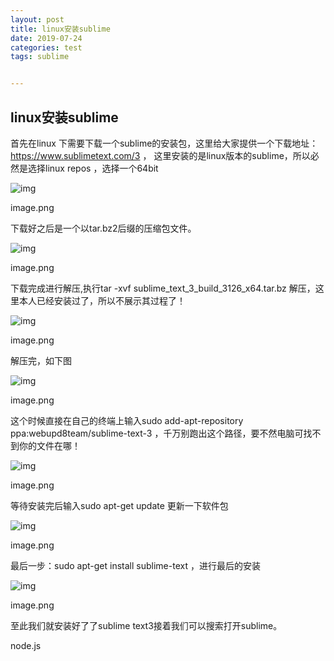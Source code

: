 ```yaml
---
layout: post
title: linux安装sublime
date: 2019-07-24
categories: test
tags: sublime


---
```


## linux安装sublime

首先在linux 下需要下载一个sublime的安装包，这里给大家提供一个下载地址：https://www.sublimetext.com/3   ，
 这里安装的是linux版本的sublime，所以必然是选择linux repos ，选择一个64bit



![img](https:////upload-images.jianshu.io/upload_images/11875446-d34e77095803d8aa.png?imageMogr2/auto-orient/strip%7CimageView2/2/w/932/format/webp)

image.png



下载好之后是一个以tar.bz2后缀的压缩包文件。





![img](https:////upload-images.jianshu.io/upload_images/11875446-ab6fc1dd00e59d1e.png?imageMogr2/auto-orient/strip%7CimageView2/2/w/858/format/webp)

image.png

下载完成进行解压,执行tar -xvf  sublime_text_3_build_3126_x64.tar.bz 解压，这里本人已经安装过了，所以不展示其过程了！





![img](https:////upload-images.jianshu.io/upload_images/11875446-09d6fe4bd1e45b65.png?imageMogr2/auto-orient/strip%7CimageView2/2/w/995/format/webp)

image.png

解压完，如下图





![img](https:////upload-images.jianshu.io/upload_images/11875446-df097d89cbe2f0ea.png?imageMogr2/auto-orient/strip%7CimageView2/2/w/1000/format/webp)

image.png

这个时候直接在自己的终端上输入sudo add-apt-repository ppa:webupd8team/sublime-text-3 ，千万别跑出这个路径，要不然电脑可找不到你的文件在哪！





![img](https:////upload-images.jianshu.io/upload_images/11875446-b8543257f833d1ac.png?imageMogr2/auto-orient/strip%7CimageView2/2/w/1000/format/webp)

image.png

等待安装完后输入sudo apt-get update  更新一下软件包





![img](https:////upload-images.jianshu.io/upload_images/11875446-4dc2b1ab46681be1.png?imageMogr2/auto-orient/strip%7CimageView2/2/w/1000/format/webp)

image.png

最后一步：sudo apt-get install sublime-text ，进行最后的安装





![img](https:////upload-images.jianshu.io/upload_images/11875446-48f5980497ffc060.png?imageMogr2/auto-orient/strip%7CimageView2/2/w/800/format/webp)

image.png

至此我们就安装好了了sublime text3接着我们可以搜索打开sublime。

node.js